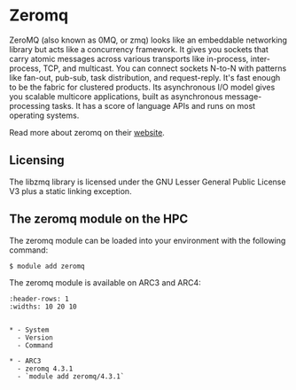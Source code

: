 # Zeromq

ZeroMQ (also known as 0MQ, or zmq) looks like an embeddable networking library but acts like a concurrency framework. It gives you sockets that carry atomic messages across various transports like in-process, inter-process, TCP, and multicast. You can connect sockets N-to-N with patterns like fan-out, pub-sub, task distribution, and request-reply. It's fast enough to be the fabric for clustered products. Its asynchronous I/O model gives you scalable multicore applications, built as asynchronous message-processing tasks. It has a score of language APIs and runs on most operating systems.

Read more about zeromq on their [website](https://zeromq.org/).



## Licensing 

The libzmq library is licensed under the GNU Lesser General Public License V3 plus a static linking exception.



## The zeromq module on the HPC

The zeromq module can be loaded into your environment with the following command:

```bash
$ module add zeromq
```

The zeromq module is available on ARC3 and ARC4:

```{list-table}
:header-rows: 1
:widths: 10 20 10


* - System
  - Version
  - Command

* - ARC3
  - zeromq 4.3.1
  - `module add zeromq/4.3.1`

```